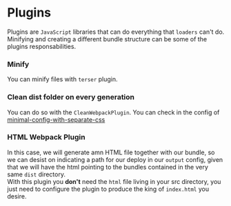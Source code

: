 # Plugins

Plugins are `JavaScript` libraries that can do everything that `loaders` can't do. Minifying and creating a different bundle structure can be some of the plugins responsabilities.  

### Minify
You can minify files with `terser` plugin.

### Clean dist folder on every generation
You can do so with the `CleanWebpackPlugin`. You can check in the config of [minimal-config-with-separate-css](minimal-config-with-separate-css/webpack.config.js)

### HTML Webpack Plugin
In this case, we will generate amn HTML file together with our bundle, so we can desist on indicating a path for our deploy in our `output` config, given that we will have the html pointing to the bundles contained in the very same `dist` directory.  
With this plugin you **don't** need the `html` file living in your src directory, you just need to configure the plugin to produce the king of `index.html` you desire.